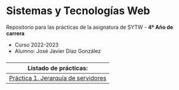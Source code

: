 # Sistemas y Tecnologías Web

Repositorio para las prácticas de la asignatura de SYTW - **4º Año de carrera**

- Curso 2022-2023
- Alumno: José Javier Díaz González

###

| **Listado de prácticas:** |
| --- |
| [Práctica 1. Jerarquía de servidores](https://github.com/alu0101128894/SYTW/tree/main/p01) |

